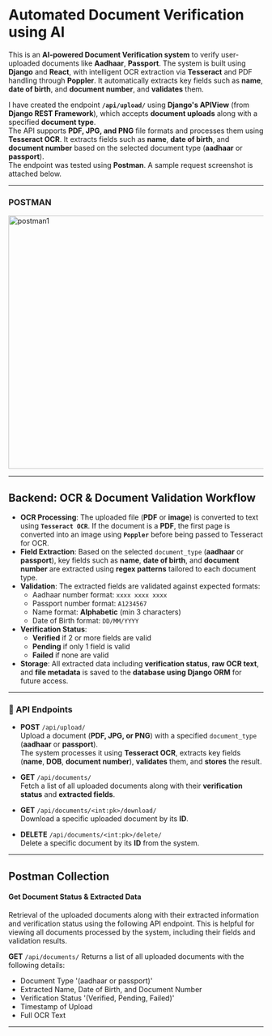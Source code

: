 # Automated Document Verification using AI

This is an **AI-powered Document Verification system** to verify user-uploaded documents like **Aadhaar**, **Passport**. The system is built using **Django** and **React**, with intelligent OCR extraction via **Tesseract** and PDF handling through **Poppler**. It automatically extracts key fields such as **name**, **date of birth**, and **document number**, and **validates** them.

I have created the endpoint **`/api/upload/`** using **Django's APIView** (from **Django REST Framework**), which accepts **document uploads** along with a specified **document type**.  
The API supports **PDF, JPG, and PNG** file formats and processes them using **Tesseract OCR**. It extracts fields such as **name**, **date of birth**, and **document number** based on the selected document type (**aadhaar** or **passport**).  
The endpoint was tested using **Postman**. A sample request screenshot is attached below.

---

### POSTMAN

<img width="943" height="500" alt="postman1" src="https://github.com/user-attachments/assets/c0da68fe-9dda-4ca8-85d5-9b61c2930726" />

---

## Backend: OCR & Document Validation Workflow

- **OCR Processing**: The uploaded file (**PDF** or **image**) is converted to text using **`Tesseract OCR`**. If the document is a **PDF**, the first page is converted into an image using **`Poppler`** before being passed to Tesseract for OCR.
- **Field Extraction**: Based on the selected `document_type` (**aadhaar** or **passport**), key fields such as **name**, **date of birth**, and **document number** are extracted using **regex patterns** tailored to each document type.
- **Validation**: The extracted fields are validated against expected formats:
  - Aadhaar number format: `xxxx xxxx xxxx`
  - Passport number format: `A1234567`
  - Name format: **Alphabetic** (min 3 characters)
  - Date of Birth format: `DD/MM/YYYY`
- **Verification Status**:
  - **Verified** if 2 or more fields are valid  
  - **Pending** if only 1 field is valid  
  - **Failed** if none are valid
- **Storage**: All extracted data including **verification status**, **raw OCR text**, and **file metadata** is saved to the **database using Django ORM** for future access.

---

### 🔗 API Endpoints

- **POST** `/api/upload/`  
  Upload a document (**PDF, JPG, or PNG**) with a specified `document_type` (**aadhaar** or **passport**).  
  The system processes it using **Tesseract OCR**, extracts key fields (**name**, **DOB**, **document number**), **validates** them, and **stores** the result.

- **GET** `/api/documents/`  
  Fetch a list of all uploaded documents along with their **verification status** and **extracted fields**.

- **GET** `/api/documents/<int:pk>/download/`  
  Download a specific uploaded document by its **ID**.

- **DELETE** `/api/documents/<int:pk>/delete/`  
  Delete a specific document by its **ID** from the system.

---

## Postman Collection

#### Get Document Status & Extracted Data

Retrieval of the uploaded documents along with their extracted information and verification status using the following API endpoint. This is helpful for viewing all documents processed by the system, including their fields and validation results.

**GET** `/api/documents/`
  Returns a list of all uploaded documents with the following details:
  - Document Type '(aadhaar or passport)'
  - Extracted Name, Date of Birth, and Document Number
  - Verification Status '(Verified, Pending, Failed)'
  - Timestamp of Upload
  - Full OCR Text

---


